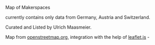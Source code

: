 Map of Makerspaces

 currently contains only data from Germany, Austria and Switzerland. 

Curated and Listed by Ulrich Maasmeier. 


Map from [openstreetmap.org](https://www.openstreetmap.org),
integration with the help of [leaflet.js](https://leafletjs.com) - 
